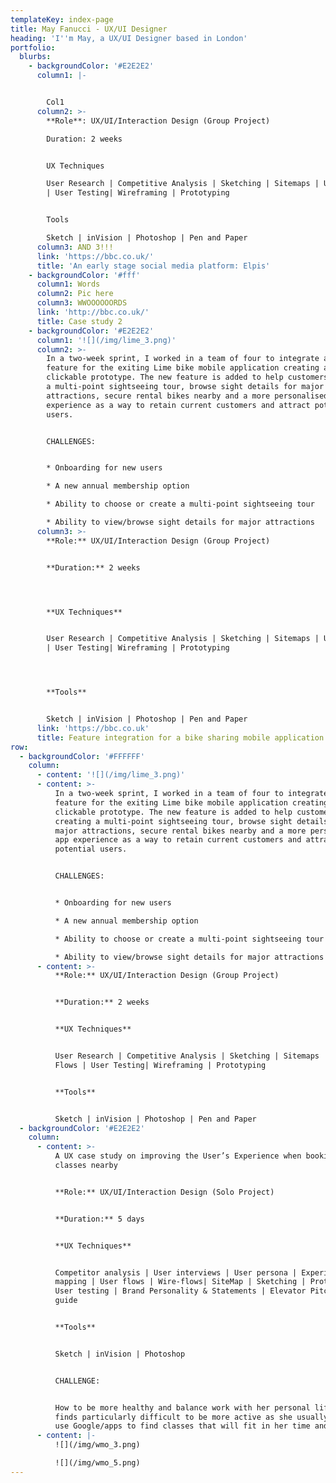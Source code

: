 ```yaml
---
templateKey: index-page
title: May Fanucci - UX/UI Designer
heading: 'I''m May, a UX/UI Designer based in London'
portfolio:
  blurbs:
    - backgroundColor: '#E2E2E2'
      column1: |-


        Col1
      column2: >-
        **Role**: UX/UI/Interaction Design (Group Project)

        Duration: 2 weeks


        UX Techniques

        User Research | Competitive Analysis | Sketching | Sitemaps | User Flows
        | User Testing| Wireframing | Prototyping


        Tools

        Sketch | inVision | Photoshop | Pen and Paper
      column3: AND 3!!!
      link: 'https://bbc.co.uk/'
      title: 'An early stage social media platform: Elpis'
    - backgroundColor: '#fff'
      column1: Words
      column2: Pic here
      column3: WWOOOOOORDS
      link: 'http://bbc.co.uk/'
      title: Case study 2
    - backgroundColor: '#E2E2E2'
      column1: '![](/img/lime_3.png)'
      column2: >-
        In a two-week sprint, I worked in a team of four to integrate a new
        feature for the exiting Lime bike mobile application creating a hi-fi
        clickable prototype. The new feature is added to help customers creating
        a multi-point sightseeing tour, browse sight details for major
        attractions, secure rental bikes nearby and a more personalised app
        experience as a way to retain current customers and attract potential
        users.


        CHALLENGES:


        * Onboarding for new users 

        * A new annual membership option

        * Ability to choose or create a multi-point sightseeing tour

        * Ability to view/browse sight details for major attractions
      column3: >-
        **Role:** UX/UI/Interaction Design (Group Project)


        **Duration:** 2 weeks




        **UX Techniques**


        User Research | Competitive Analysis | Sketching | Sitemaps | User Flows
        | User Testing| Wireframing | Prototyping




        **Tools**


        Sketch | inVision | Photoshop | Pen and Paper
      link: 'https://bbc.co.uk'
      title: Feature integration for a bike sharing mobile application
row:
  - backgroundColor: '#FFFFFF'
    column:
      - content: '![](/img/lime_3.png)'
      - content: >-
          In a two-week sprint, I worked in a team of four to integrate a new
          feature for the exiting Lime bike mobile application creating a hi-fi
          clickable prototype. The new feature is added to help customers
          creating a multi-point sightseeing tour, browse sight details for
          major attractions, secure rental bikes nearby and a more personalised
          app experience as a way to retain current customers and attract
          potential users.


          CHALLENGES:


          * Onboarding for new users 

          * A new annual membership option

          * Ability to choose or create a multi-point sightseeing tour

          * Ability to view/browse sight details for major attractions
      - content: >-
          **Role:** UX/UI/Interaction Design (Group Project)


          **Duration:** 2 weeks


          **UX Techniques**


          User Research | Competitive Analysis | Sketching | Sitemaps | User
          Flows | User Testing| Wireframing | Prototyping


          **Tools**


          Sketch | inVision | Photoshop | Pen and Paper
  - backgroundColor: '#E2E2E2'
    column:
      - content: >-
          A UX case study on improving the User’s Experience when booking gym
          classes nearby


          **Role:** UX/UI/Interaction Design (Solo Project)


          **Duration:** 5 days


          **UX Techniques**


          Competitor analysis | User interviews | User persona | Experience
          mapping | User flows | Wire-flows| SiteMap | Sketching | Prototyping |
          User testing | Brand Personality & Statements | Elevator Pitch | Style
          guide


          **Tools**


          Sketch | inVision | Photoshop


          CHALLENGE:


          How to be more healthy and balance work with her personal life but
          finds particularly difficult to be more active as she usually needs to
          use Google/apps to find classes that will fit in her time and budget.
      - content: |-
          ![](/img/wmo_3.png)

          ![](/img/wmo_5.png)
---
```


